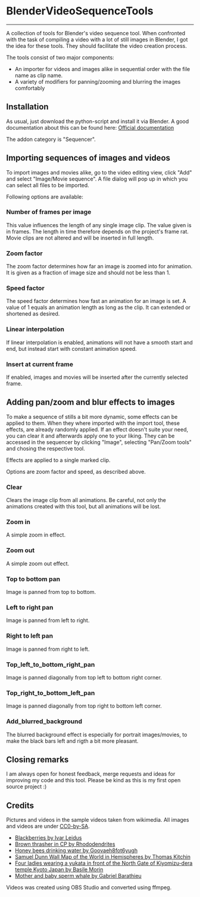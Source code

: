 # BlenderVideoSequenceTools
____

A collection of tools for Blender's video sequence tool. When confronted with the task of compiling a video with a lot of still images in Blender, I got the idea for these tools. They should facilitate the video creation process.

The tools consist of two major components:
- An importer for videos and images alike in sequential order with the file name as clip name.
- A variety of modifiers for panning/zooming and blurring the images comfortably

## Installation
As usual, just download the python-script and install it via Blender.
A good documentation about this can be found here: [Official documentation](https://docs.blender.org/manual/en/latest/advanced/scripting/addon_tutorial.html#install-the-add-on)

The addon category is "Sequencer".

## Importing sequences of images and videos

To import images and movies alike, go to the video editing view, click "Add" and select "Image/Movie sequence".
A file dialog will pop up in which you can select all files to be imported.

Following options are available:

### Number of frames per image
This value influences the length of any single image clip. The value given is in frames. The length in time therefore depends on the project's frame rat. Movie clips are not altered and will be inserted in full length.

### Zoom factor
The zoom factor determines how far an image is zoomed into for animation. It is given as a fraction of image size and should not be less than 1.

### Speed factor
The speed factor determines how fast an animation for an image is set. A value of 1 equals an animation length as long as the clip. It can extended or shortened as desired.

### Linear interpolation
If linear interpolation is enabled, animations will not have a smooth start and end, but instead start with constant animation speed.

### Insert at current frame
If enabled, images and movies will be inserted after the currently selected frame.


## Adding pan/zoom and blur effects to images

To make a sequence of stills a bit more dynamic, some effects can be applied to them. When they where imported with the import tool, these effects, are already randomly applied. If an effect doesn't suite your need, you can clear it and afterwards apply one to your liking. They can be accessed in the sequencer by clicking "Image", selecting "Pan/Zoom tools" and chosing the respective tool.

Effects are applied to a single marked clip.

Options are zoom factor and speed, as described above.

### Clear
Clears the image clip from all animations. Be careful, not only the animations created with this tool, but all animations will be lost.

### Zoom in
A simple zoom in effect. 

### Zoom out
A simple zoom out effect.

### Top to bottom pan
Image is panned from top to bottom.

### Left to right pan
Image is panned from left to right.

### Right to left pan
Image is panned from right to left.

### Top_left_to_bottom_right_pan
Image is panned diagonally from top left to bottom right corner.

### Top_right_to_bottom_left_pan
Image is panned diagonally from top right to bottom left corner.

### Add_blurred_background
The blurred background effect is especially for portrait images/movies, to make the black bars left and rigth a bit more pleasant.

## Closing remarks
I am always open for honest feedback, merge requests and ideas for improving my code and this tool.
Please be kind as this is my first open source project :)

## Credits
Pictures and videos in the sample videos taken from wikimedia.
All images and videos are under [CC0-by-SA](https://creativecommons.org/licenses/by-sa/4.0/deed.en).

- [Blackberries by Ivar Leidus](https://commons.wikimedia.org/wiki/File:Blackberries_(Rubus_fruticosus).jpg)
- [Brown thrasher in CP by Rhododendrites](https://commons.wikimedia.org/wiki/File:Blackberries_(Rubus_fruticosus).jpg)
- [Honey bees drinking water by Goovaeh8fot6yugh](https://commons.wikimedia.org/wiki/File:Blackberries_(Rubus_fruticosus).jpg)
- [Samuel Dunn Wall Map of the World in Hemispheres by Thomas Kitchin](https://commons.wikimedia.org/wiki/File:Blackberries_(Rubus_fruticosus).jpg)
- [Four ladies wearing a yukata in front of the North Gate of Kiyomizu-dera temple Kyoto Japan by Basile Morin](https://commons.wikimedia.org/wiki/File:Blackberries_(Rubus_fruticosus).jpg)
- [Mother and baby sperm whale by Gabriel Barathieu](https://commons.wikimedia.org/wiki/File:Blackberries_(Rubus_fruticosus).jpg)

Videos was created using OBS Studio and converted using ffmpeg.